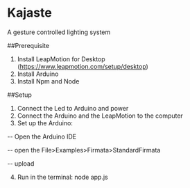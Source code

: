 # Kajaste
A gesture controlled lighting system

##Prerequisite
1. Install LeapMotion for Desktop (https://www.leapmotion.com/setup/desktop)
2. Install Arduino
3. Install Npm and Node

##Setup
1. Connect the Led to Arduino and power
2. Connect the Arduino and the LeapMotion to the computer
3. Set up the Arduino: 

  -- Open the Arduino IDE
  
  -- open the File>Examples>Firmata>StandardFirmata 
  
  -- upload
  
4. Run in the terminal: node app.js

